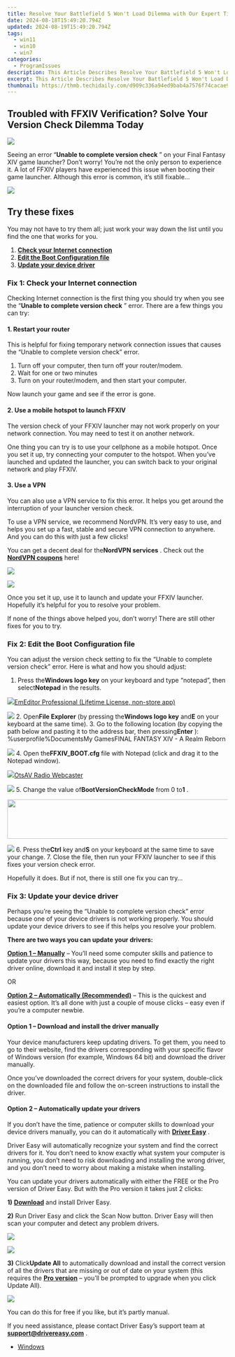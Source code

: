 ```yaml
---
title: Resolve Your Battlefield 5 Won't Load Dilemma with Our Expert Tips
date: 2024-08-18T15:49:20.794Z
updated: 2024-08-19T15:49:20.794Z
tags:
  - win11
  - win10
  - win7
categories:
  - ProgramIssues
description: This Article Describes Resolve Your Battlefield 5 Won't Load Dilemma with Our Expert Tips
excerpt: This Article Describes Resolve Your Battlefield 5 Won't Load Dilemma with Our Expert Tips
thumbnail: https://thmb.techidaily.com/d909c336a94ed9bab4a7576f74cacae95859492ef6caf81801a20c12eae1a573.jpg
---
```


## Troubled with FFXIV Verification? Solve Your Version Check Dilemma Today

![](https://images.drivereasy.com/wp-content/uploads/2019/09/image-402.png)

 Seeing an error “**Unable to complete version check** ” on your Final Fantasy XIV game launcher? Don’t worry! You’re not the only person to experience it. A lot of FFXIV players have experienced this issue when booting their game launcher. Although this error is common, it’s still fixable…

<!-- affiliate ads begin -->
<a href="https://estore.winxdvd.com/order/checkout.php?PRODS=4081991&QTY=1&AFFILIATE=108875&CART=1"><img src="https://www.winxdvd.com/affiliate/new-banner/wt-500x500.jpg" border="0"></a>
<!-- affiliate ads end -->
## Try these fixes

 You may not have to try them all; just work your way down the list until you find the one that works for you.

1. **[Check your Internet connection](https://tools.techidaily.com/drivereasy/download/)**
2. **[Edit the Boot Configuration file](https://tools.techidaily.com/drivereasy/download/)**
3. **[Update your device driver](https://tools.techidaily.com/drivereasy/download/)**

### Fix 1: Check your Internet connection

 Checking Internet connection is the first thing you should try when you see the “**Unable to complete version check** ” error. There are a few things you can try:

#### 1\. Restart your router

 This is helpful for fixing temporary network connection issues that causes the “Unable to complete version check” error.

1. Turn off your computer, then turn off your router/modem.
2. Wait for one or two minutes
3. Turn on your router/modem, and then start your computer.

Now launch your game and see if the error is gone.

#### 2\. Use a mobile hotspot to launch FFXIV

 The version check of your FFXIV launcher may not work properly on your network connection. You may need to test it on another network.

 One thing you can try is to use your cellphone as a mobile hotspot. Once you set it up, try connecting your computer to the hotspot. When you’ve launched and updated the launcher, you can switch back to your original network and play FFXIV.

#### 3\. Use a VPN

 You can also use a VPN service to fix this error. It helps you get around the interruption of your launcher version check.

 To use a VPN service, we recommend NordVPN. It’s very easy to use, and helps you set up a fast, stable and secure VPN connection to anywhere. And you can do this with just a few clicks!

 You can get a decent deal for the**NordVPN services** . Check out the **[NordVPN coupons](https://tools.techidaily.com/drivereasy/download/)**  here!

<!-- affiliate ads begin -->
<a href="https://store.revouninstaller.com/order/checkout.php?PRODS=28010250&QTY=1&AFFILIATE=108875&CART=1"><img src="https://secure.avangate.com/images/merchant/4282ec8de8c9be897e7aff4aa231b1a4/336__280a.jpg" border="0"></a>
<!-- affiliate ads end -->
![](https://images.drivereasy.com/wp-content/uploads/2018/10/img_5bd81b2168bf1.jpg)

 Once you set it up, use it to launch and update your FFXIV launcher. Hopefully it’s helpful for you to resolve your problem.

 If none of the things above helped you, don’t worry! There are still other fixes for you to try.

### Fix 2: Edit the Boot Configuration file

 You can adjust the version check setting to fix the “Unable to complete version check” error. Here is what and how you should adjust:

1. Press the**Windows logo key** on your keyboard and type “notepad”, then select**Notepad** in the results.  
<!-- affiliate ads begin -->
<a href="https://shop.emeditor.com/order/checkout.php?PRODS=4631722&QTY=1&AFFILIATE=108875&CART=1"><img src="https://www.emeditor.com/wp-content/uploads/2023/05/frontpage2-2048x588.webp" border="0">EmEditor Professional (Lifetime License, non-store app)</a>
<!-- affiliate ads end -->
![](https://images.drivereasy.com/wp-content/uploads/2019/09/image-447.png)
2. Open**File Explorer** (by pressing the**Windows logo key** and**E** on your keyboard at the same time).
3. Go to the following location (by copying the path below and pasting it to the address bar, then pressing**Enter** ):  
%userprofile%DocumentsMy GamesFINAL FANTASY XIV - A Realm Reborn  

![](https://images.drivereasy.com/wp-content/uploads/2019/09/image-448.png)
4. Open the**FFXIV\_BOOT.cfg** file with Notepad (click and drag it to the Notepad window).  
<!-- affiliate ads begin -->
<a href="https://otszone.ots7.com/order/checkout.php?PRODS=4713322&QTY=1&AFFILIATE=108875&CART=1"><img src="https://green.ots7.com/screenshots/OtsAV/OtsAVRadio1.90-300x188.jpg" border="0">OtsAV Radio Webcaster</a>
<!-- affiliate ads end -->
![](https://images.drivereasy.com/wp-content/uploads/2019/09/image-452.png)
5. Change the value of**BootVersionCheckMode** from 0 to**1** .  
<!-- affiliate ads begin -->
<a href="https://united.elfm.net/c/5597632/517826/4704" target="_top" id="517826"><img src="//a.impactradius-go.com/display-ad/4704-517826" border="0" alt="" width="728" height="90"/></a><img height="0" width="0" src="https://united.elfm.net/i/5597632/517826/4704" style="position:absolute;visibility:hidden;" border="0" />
<!-- affiliate ads end -->
![](https://images.drivereasy.com/wp-content/uploads/2019/09/image-454.png)
6. Press the**Ctrl** key and**S** on your keyboard at the same time to save your change.
7. Close the file, then run your FFXIV launcher to see if this fixes your version check error.

Hopefully it does. But if not, there is still one fix you can try…

### Fix 3: Update your device driver

 Perhaps you’re seeing the “Unable to complete version check” error because one of your device drivers is not working properly. You should update your device drivers to see if this helps you resolve your problem.

**There are two ways you can update your drivers:**

**[Option 1 – Manually](https://tools.techidaily.com/drivereasy/download/)**  – You’ll need some computer skills and patience to update your drivers this way, because you need to find exactly the right driver online, download it and install it step by step.

OR

**[Option 2 – Automatically (Recommended)](https://www.drivereasy.com/knowledge/ffxiv-unable-to-complete-version-check/#opt2)**  – This is the quickest and easiest option. It’s all done with just a couple of mouse clicks – easy even if you’re a computer newbie.

#### Option 1 – Download and install the driver manually

 Your device manufacturers keep updating drivers. To get them, you need to go to their website, find the drivers corresponding with your specific flavor of Windows version (for example, Windows 64 bit) and download the driver manually.

 Once you’ve downloaded the correct drivers for your system, double-click on the downloaded file and follow the on-screen instructions to install the driver.

#### Option 2 – Automatically update your drivers

 If you don’t have the time, patience or computer skills to download your device drivers manually, you can do it automatically with **[Driver Easy](https://tools.techidaily.com/drivereasy/download/)**  .

 Driver Easy will automatically recognize your system and find the correct drivers for it. You don’t need to know exactly what system your computer is running, you don’t need to risk downloading and installing the wrong driver, and you don’t need to worry about making a mistake when installing.

 You can update your drivers automatically with either the FREE or the Pro version of Driver Easy. But with the Pro version it takes just 2 clicks:

**1)** **[Download](https://tools.techidaily.com/drivereasy/download/)**  and install Driver Easy.

**2)** Run Driver Easy and click the Scan Now button. Driver Easy will then scan your computer and detect any problem drivers.

<!-- affiliate ads begin -->
<a href="https://shop.mondly.com/affiliate.php?ACCOUNT=ATISTUDI&AFFILIATE=108875&PATH=https%3A%2F%2Fwww.mondly.com%3FAFFILIATE%3D108875%26RESOURCE%3D%2BGeneral%2B970x90%2B"><img src="https://secure.avangate.com/images/merchant/69c418c33ec2e1a4267fa9bb77fa1428/general-970x90.gif" border="0"></a>
<!-- affiliate ads end -->
![](https://images.drivereasy.com/wp-content/uploads/2019/08/image-251.png)

**3)** Click**Update All** to automatically download and install the correct version of all the drivers that are missing or out of date on your system (this requires the **[Pro version](https://tools.techidaily.com/drivereasy/download/)**  – you’ll be prompted to upgrade when you click Update All).

![](https://images.drivereasy.com/wp-content/uploads/2019/09/image-482.png)

 You can do this for free if you like, but it’s partly manual.

 If you need assistance, please contact Driver Easy’s support team at **[support@drivereasy.com](https://tools.techidaily.com/drivereasy/download/)**  .

* [Windows](https://tools.techidaily.com/drivereasy/download/)

<ins class="adsbygoogle"
     style="display:block"
     data-ad-format="autorelaxed"
     data-ad-client="ca-pub-7571918770474297"
     data-ad-slot="1223367746"></ins>



<ins class="adsbygoogle"
     style="display:block"
     data-ad-client="ca-pub-7571918770474297"
     data-ad-slot="8358498916"
     data-ad-format="auto"
     data-full-width-responsive="true"></ins>


